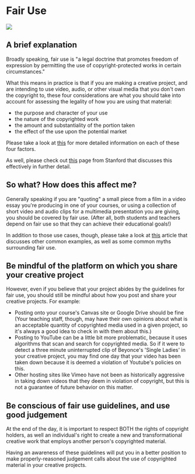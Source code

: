 # Fair Use

![](https://image.shutterstock.com/image-vector/fair-use-word-cloud-concept-260nw-1409782694.jpg)

## A brief explanation

Broadly speaking, fair use is "a legal doctrine that promotes freedom of expression by permitting the use of copyright-protected works in certain circumstances."

What this means in practice is that if you are making a creative project, and are intending to use video, audio, or other visual media that you don't own the copyright to, these four considerations are what you should take into account for assessing the legality of how you are using that material:

* the purpose and character of your use
* the nature of the copyrighted work
* the amount and substantiality of the portion taken
* the effect of the use upon the potential market

Please take a look at [this](https://www.copyright.gov/fair-use/more-info.html) for more detailed information on each of these four factors.

As well, please check out [this](https://fairuse.stanford.edu/overview/fair-use/four-factors/) page from Stanford that discusses this effectively in further detail.

## So what? How does this affect me?

Generally speaking if you are "quoting" a small piece from a film in a video essay you're producing in one of your courses, or using a collection of short video and audio clips for a multimedia presentation you are giving, you should be covered by fair use. (After all, both students and teachers depend on fair use so that they can achieve their educational goals!)

In addition to those use cases, though, please take a look at [this](https://ohiostate.pressbooks.pub/choosingsources/chapter/common-examples-of-fair-use/) article that discusses other common examples, as well as some common myths surrounding fair use.

## Be mindful of the platform on which you share your creative project

However, even if you believe that your project abides by the guidelines for fair use, you should still be mindful about how you post and share your creative projects. For example:
  * Posting onto your course's Canvas site or Google Drive should be fine (Your teaching staff, though, may have their own opinions about what is an acceptable quantity of copyrighted media used in a given project, so it's always a good idea to check in with them about this.)
  * Posting to YouTube can be a little bit more problematic, because it uses algorithms that scan and search for copyrighted media. So if it were to detect a three minute uninterrupted clip of Beyonce's 'Single Ladies' in your creative project, you may find one day that your video has been taken down because it is deemed a violation of Youtube's policies on this.
  * Other hosting sites like Vimeo have not been as historically aggressive in taking down videos that they deem in violation of copyright, but this is not a guarantee of future behavior on this matter.

## Be conscious of fair use guidelines, and use good judgement
At the end of the day, it is important to respect BOTH the rights of copyright holders, as well an individual's right to create a new and transformational creative work that employs another person's copyrighted material.

Having an awareness of these guidelines will put you in a better position to make properly-reasoned judgement calls about the use of copyrighted material in your creative projects.
